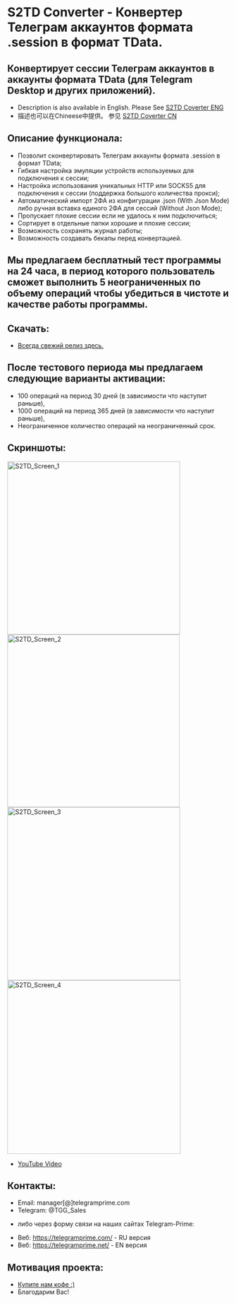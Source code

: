 # S2TD Converter - Конвертер Телеграм аккаунтов формата .session в формат TData.
## Конвертирует сессии Телеграм аккаунтов в аккаунты формата TData (для Telegram Desktop и других приложений).
 
 * Description is also available in English. Please See [S2TD Coverter ENG](https://github.com/telegram-prime/)
 * 描述也可以在Chineese中提供。 参见 [S2TD Coverter CN](https://github.com/telegram-prime/Telegram-Session-to-TData-Converter-CN)


## Описание функционала:
 - Позволит сконвертировать Телеграм аккаунты формата .session в формат TData;
 - Гибкая настройка эмуляции устройств используемых для подключения к сессии;
 - Настройка использования уникальных HTTP или SOCKS5 для подключения к сессии (поддержка большого количества прокси);
 - Автоматический импорт 2ФА из конфигурации .json (With Json Mode) либо ручная вставка единого 2ФА для сессий (Without Json Mode);
 - Пропускает плохие сессии если не удалось к ним подключиться;
 - Сортирует в отдельные папки хорошие и плохие сессии;
 - Возможность сохранять журнал работы;
 - Возможность создавать бекапы перед конвертацией.


## Мы предлагаем бесплатный тест программы на 24 часа, в период которого пользователь сможет выполнить 5 неограниченных по объему операций чтобы убедиться в чистоте и качестве работы программы.

## Скачать:
 - [Всегда свежий релиз здесь.](https://github.com/telegram-prime/Telegram-Session-to-TData-Converter/releases/latest)

## После тестового периода мы предлагаем следующие варианты активации: 
- 100 операций на период 30 дней (в зависимости что наступит раньше),
- 1000 операций на период 365 дней (в зависимости что наступит раньше),
- Неограниченное количество операций на неограниченный срок.


## Скриншоты:

<img width="392" alt="S2TD_Screen_1" src="https://user-images.githubusercontent.com/94137664/199133370-bc2d93a0-8c18-4eca-9b3c-704ea21bc248.png"> <img width="391" alt="S2TD_Screen_2" src="https://user-images.githubusercontent.com/94137664/199133372-bc35a166-4f58-478b-9567-dac65fdce880.png">
<img width="392" alt="S2TD_Screen_3" src="https://user-images.githubusercontent.com/94137664/199133373-80ff3c25-59f0-41ef-a90d-b91f9719dca2.png"> <img width="393" alt="S2TD_Screen_4" src="https://user-images.githubusercontent.com/94137664/199133375-03836862-53b0-4f77-ab65-e5037bb7cb8d.png">



- [YouTube Video](https://youtu.be/_U3eIo_22J0)


##  Контакты:
- Email: manager[@]telegramprime.com
- Telegram: @TGG_Sales

* либо через форму связи на наших сайтах Telegram-Prime:
- Веб: https://telegramprime.com/ - RU версия
- Веб: https://telegramprime.net/ - EN версия


## Мотивация проекта:
* [Купите нам кофе :)](https://commerce.coinbase.com/checkout/3bb9ffcb-4638-480a-a2e8-d930643a230a)
* Благодарим Вас!
